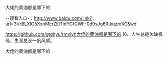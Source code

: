 大佬的黄油都是哪下的

--观看入口-：http://www.baidu.com/link?url=3VrBLXlO5XxnMcrZEiTidYCfCWF-0d9sJg6RtkqzmXC&wd

https://github.com/gtghyu/rmxlyh大佬的黄油都是哪下的	16、人生总是欠缺机缘，生涯总没一帆风顺。

大佬的黄油都是哪下的
